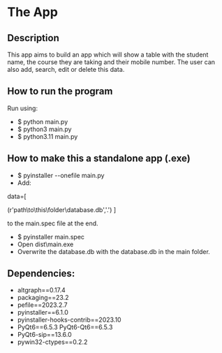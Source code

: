 # The App
## Description
This app aims to build an app which will show a table with the student name, the course they are taking and their
mobile number. The user can also add, search, edit or delete this data.
## How to run the program
Run using:
- $ python main.py
- $ python3 main.py
- $ python3.11 main.py

## How to make this a standalone app (.exe)
- $ pyinstaller --onefile main.py
- Add:

data=[

(r'path\to\this\folder\database.db','.')
]

to the main.spec file at the end.
- $ pyinstaller main.spec
- Open dist\main.exe
- Overwrite the database.db with the database.db in the main folder.

## Dependencies: 
- altgraph==0.17.4 
- packaging==23.2 
- pefile==2023.2.7 
- pyinstaller==6.1.0 
- pyinstaller-hooks-contrib==2023.10 
- PyQt6==6.5.3 PyQt6-Qt6==6.5.3 
- PyQt6-sip==13.6.0 
- pywin32-ctypes==0.2.2